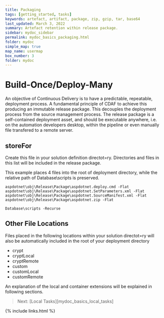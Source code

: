 ```yaml
---
title: Packaging
tags: [getting_started, tasks]
keywords: artefact, artifact, package, zip, gzip, tar, base64
last_updated: March 3, 2022
summary: Artefact retention within release package.
sidebar: mydoc_sidebar
permalink: mydoc_basics_packaging.html
folder: mydoc
simple_map: true
map_name: usermap
box_number: 3
folder: mydoc
---
```


# Build-Once/Deploy-Many

An objective of Continuous Delivery is to have a predictable, repeatable, deployment process. A fundamental principle of CDAF to achieve this producing an immutable release package. This decouples the deployment process from the source management process. The release package is a self-contained deployment asset, and should be executable anywhere, i.e. on the automation developers desktop, within the pipeline or even manually file transfered to a remote server.

## storeFor

Create this file in your solution definition directot=ry. Directories and files in this list will be included in the release package.

This example places 4 files into the root of deployment directory, while the relative path of Database\scripts is preserved.

```
aspdotnet\obj\Release\Package\aspdotnet.deploy.cmd -Flat
aspdotnet\obj\Release\Package\aspdotnet.SetParameters.xml -Flat
aspdotnet\obj\Release\Package\aspdotnet.SourceManifest.xml -Flat
aspdotnet\obj\Release\Package\aspdotnet.zip -Flat

Database\scripts -Recurse
```

## Other File Locations

Files placed in the following locations within your solution directot=ry will also be automatically included in the root of your deployment directory

- crypt
- cryptLocal
- cryptRemote
- custom
- customLocal
- customRemote

An explanation of the local and container extensions will be explained in following sections.

> Next: [Local Tasks][mydoc_basics_local_tasks]

{% include links.html %}

